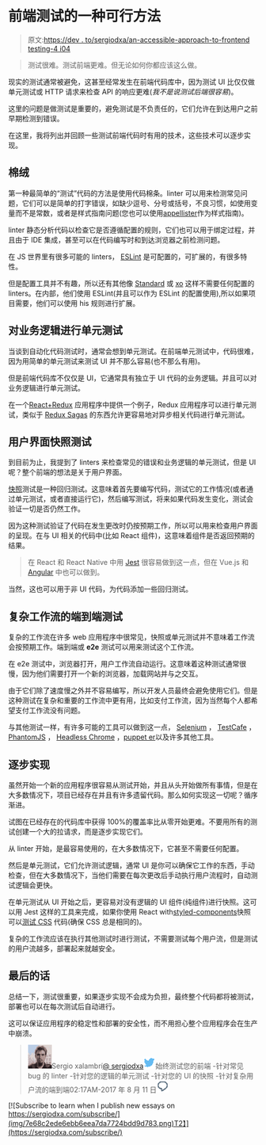 # 前端测试的一种可行方法

> 原文:[https://dev . to/sergiodxa/an-accessible-approach-to-frontend testing-4 i04](https://dev.to/sergiodxa/an-accessible-approach-to-frontendtesting-4i04)

> 测试很难。测试前端更难。但无论如何你都应该这么做。

现实的测试通常被避免，这甚至经常发生在前端代码库中，因为测试 UI 比仅仅做单元测试或 HTTP 请求来检查 API 的响应更难(*我不是说测试后端很容易*)。

这里的问题是做测试是重要的，避免测试是不负责任的，它们允许在到达用户之前早期检测到错误。

在这里，我将列出并回顾一些测试前端代码时有用的技术，这些技术可以逐步实现。

## 棉绒

第一种最简单的“测试”代码的方法是使用代码棉条。linter 可以用来检测常见问题，它们可以是简单的打字错误，如缺少逗号、分号或括号，不良习惯，如使用变量而不是常数，或者是样式指南问题(您也可以使用[appellister](https://github.com/prettier/prettier)作为样式指南)。

linter 静态分析代码以检查它是否遵循配置的规则，它们也可以用于绑定过程，并且由于 IDE 集成，甚至可以在代码编写时和到达浏览器之前检测问题。

在 JS 世界里有很多可能的 linters， [ESLint](https://eslint.org/) 是可配置的，可扩展的，有很多特性。

但是配置工具并不有趣，所以还有其他像 [Standard](https://standardjs.com/) 或 [xo](https://github.com/sindresorhus/xo) 这样不需要任何配置的 linters。在内部，他们使用 ESLint(并且可以作为 ESLint 的配置使用),所以如果项目需要，他们可以使用 his 规则进行扩展。

## 对业务逻辑进行单元测试

当谈到自动化代码测试时，通常会想到单元测试。在前端单元测试中，代码很难，因为用简单的单元测试来测试 UI 并不那么容易(也不那么有用)。

但是前端代码库不仅仅是 UI，它通常具有独立于 UI 代码的业务逻辑。并且可以对业务逻辑进行单元测试。

在一个[React](https://reactjs.org/)[+](https://github.com/reactjs/react-redux)[Redux](http://redux.js.org/) 应用程序中提供一个例子，Redux 应用程序可以进行单元测试，类似于 [Redux Sagas](https://redux-saga.js.org/) 的东西允许更容易地对异步相关代码进行单元测试。

## 用户界面快照测试

到目前为止，我提到了 linters 来检查常见的错误和业务逻辑的单元测试，但是 UI 呢？整个前端的想法是关于用户界面。

[快照](https://medium.com/@dschmidt1992/jest-snapshot-testing-3ef9fa1222bb)测试是一种回归测试。这意味着首先要编写代码，测试它的工作情况(或者通过单元测试，或者直接运行它)，然后编写测试，将来如果代码发生变化，测试会验证一切是否仍然工作。

因为这种测试验证了代码在发生更改时仍按预期工作，所以可以用来检查用户界面的呈现。在与 UI 相关的代码中(比如 React 组件)，这意味着组件是否返回预期的结果。

> 在 React 和 React Native 中用 [Jest](https://facebook.github.io/jest/docs/en/snapshot-testing.html) 很容易做到这一点，但在 Vue.js 和 [Angular](https://github.com/synapse-wireless-labs/angular-snapshot-testing) 中也可以做到。

当然，这也可以用于非 UI 代码，为代码添加一些回归测试。

## 复杂工作流的端到端测试

复杂的工作流在许多 web 应用程序中很常见，快照或单元测试并不意味着工作流会按预期工作。端到端或 **e2e** 测试可以用来测试这个工作流。

在 e2e 测试中，浏览器打开，用户工作流自动运行。这意味着这种测试通常很慢，因为他们需要打开一个新的浏览器，加载网站并与之交互。

由于它们除了速度慢之外并不容易编写，所以开发人员最终会避免使用它们。但是这种测试在复杂和重要的工作流中更有用，比如支付工作流，因为当然每个人都希望支付工作流没有问题。

与其他测试一样，有许多可能的工具可以做到这一点， [Selenium](http://www.seleniumhq.org/) ， [TestCafe](https://devexpress.github.io/testcafe/) ， [PhantomJS](http://phantomjs.org/) ， [Headless Chrome](https://developers.google.com/web/updates/2017/04/headless-chrome) ，[puppet er](https://github.com/GoogleChrome/puppeteer)以及许多其他工具。

## 逐步实现

虽然开始一个新的应用程序很容易从测试开始，并且从头开始做所有事情，但是在大多数情况下，项目已经存在并且有许多遗留代码。那么如何实现这一切呢？循序渐进。

试图在已经存在的代码库中获得 100%的覆盖率比从零开始更难。不要用所有的测试创建一个大的拉请求，而是逐步实现它们。

从 linter 开始，是最容易使用的，在大多数情况下，它甚至不需要任何配置。

然后是单元测试，它们允许测试逻辑，通常 UI 是你可以确保它工作的东西，手动检查，但在大多数情况下，当他们需要在每次更改后手动执行用户流程时，自动测试逻辑会更快。

在单元测试从 UI 开始之后，更容易对没有逻辑的 UI 组件(纯组件)进行快照。这可以用 Jest 这样的工具来完成，如果你使用 React with[styled-components](https://www.styled-components.com/)快照可以[测试 CSS](https://github.com/styled-components/jest-styled-components) 代码(确保 CSS 总是相同的)。

复杂的工作流应该在执行其他测试时进行测试，不需要测试每个用户流，但是测试的用户流越多，部署起来就越安全。

## 最后的话

总结一下，测试很重要，如果逐步实现不会成为负担，最终整个代码都将被测试，部署也可以在每次测试后自动进行。

这可以保证应用程序的稳定性和部署的安全性，而不用担心整个应用程序会在生产中崩溃。

> ![Sergio Xalambrí profile image](img/5d19136d3aa00056b231b80de2add186.png)Sergio xalambrí[@ sergiodxa](https://dev.to/sergiodxa)![twitter logo](img/4c8a2313941dda016bf4d78d103264aa.png)始终测试您的前端
> -针对常见 bug 的 linter
> -针对您的逻辑的单元测试
> -针对您的 UI 的快照
> -针对复杂用户流的端到端02:17AM-2017 年 8 月 11 日![Twitter reply action](img/44d8b042100e231770330321e5b63d65.png)

[![Subscribe to learn when I publish new essays on https://sergiodxa.com/subscribe/](img/7e68c2ede6ebb6eea7da7724bdd9d783.png)T2】](https://sergiodxa.com/subscribe/)